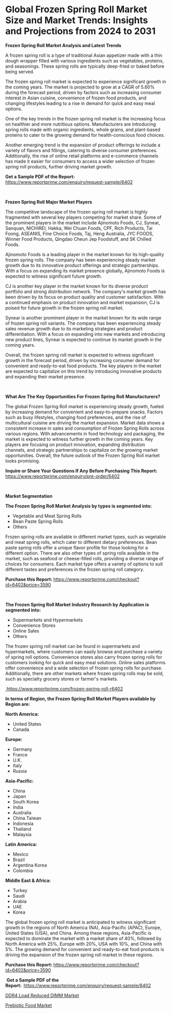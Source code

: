 <p><h1>Global Frozen Spring Roll Market Size and Market Trends: Insights and Projections from 2024 to 2031</h1></p><p><strong>Frozen Spring Roll Market Analysis and Latest Trends</strong></p>
<p><p>A frozen spring roll is a type of traditional Asian appetizer made with a thin dough wrapper filled with various ingredients such as vegetables, proteins, and seasonings. These spring rolls are typically deep-fried or baked before being served.</p><p>The frozen spring roll market is expected to experience significant growth in the coming years. The market is projected to grow at a CAGR of 5.60% during the forecast period, driven by factors such as increasing consumer interest in Asian cuisine, convenience of frozen food products, and changing lifestyles leading to a rise in demand for quick and easy meal options.</p><p>One of the key trends in the frozen spring roll market is the increasing focus on healthier and more nutritious options. Manufacturers are introducing spring rolls made with organic ingredients, whole grains, and plant-based proteins to cater to the growing demand for health-conscious food choices.</p><p>Another emerging trend is the expansion of product offerings to include a variety of flavors and fillings, catering to diverse consumer preferences. Additionally, the rise of online retail platforms and e-commerce channels has made it easier for consumers to access a wider selection of frozen spring roll products, further driving market growth.</p></p>
<p><strong>Get a Sample PDF of the Report:&nbsp;</strong> <a href="https://www.reportprime.com/enquiry/request-sample/6402">https://www.reportprime.com/enquiry/request-sample/6402</a></p>
<p>&nbsp;</p>
<p><strong>Frozen Spring Roll Major Market Players</strong></p>
<p><p>The competitive landscape of the frozen spring roll market is highly fragmented with several key players competing for market share. Some of the prominent players in the market include Ajinomoto Foods, CJ, Synear, Sanquan, NICHIREI, Hakka, Wei Chuan Foods, CPF, Rich Products, Tai Foong, ASEANIS, Fine Choice Foods, Taj, Heng Australia, JYC FOODS, Winner Food Products, Qingdao Cheun Jep Foodstuff, and SK Chilled Foods.</p><p>Ajinomoto Foods is a leading player in the market known for its high-quality frozen spring rolls. The company has been experiencing steady market growth due to its innovative product offerings and strategic partnerships. With a focus on expanding its market presence globally, Ajinomoto Foods is expected to witness significant future growth.</p><p>CJ is another key player in the market known for its diverse product portfolio and strong distribution network. The company's market growth has been driven by its focus on product quality and customer satisfaction. With a continued emphasis on product innovation and market expansion, CJ is poised for future growth in the frozen spring roll market.</p><p>Synear is another prominent player in the market known for its wide range of frozen spring roll variants. The company has been experiencing steady sales revenue growth due to its marketing strategies and product differentiation. With a focus on expanding into new markets and introducing new product lines, Synear is expected to continue its market growth in the coming years.</p><p>Overall, the frozen spring roll market is expected to witness significant growth in the forecast period, driven by increasing consumer demand for convenient and ready-to-eat food products. The key players in the market are expected to capitalize on this trend by introducing innovative products and expanding their market presence.</p></p>
<p>&nbsp;</p>
<p><strong>What Are The Key Opportunities For Frozen Spring Roll Manufacturers?</strong></p>
<p><p>The global Frozen Spring Roll market is experiencing steady growth, fueled by increasing demand for convenient and easy-to-prepare snacks. Factors such as busy lifestyles, changing food preferences, and the rise of multicultural cuisine are driving the market expansion. Market data shows a consistent increase in sales and consumption of Frozen Spring Rolls across various regions. With advancements in food technology and packaging, the market is expected to witness further growth in the coming years. Key players are focusing on product innovation, expanding distribution channels, and strategic partnerships to capitalize on the growing market opportunities. Overall, the future outlook of the Frozen Spring Roll market looks promising.</p></p>
<p><strong>Inquire or Share Your Questions If Any Before Purchasing This Report:</strong> <a href="https://www.reportprime.com/enquiry/pre-order/6402">https://www.reportprime.com/enquiry/pre-order/6402</a></p>
<p>&nbsp;</p>
<p><strong>Market Segmentation</strong></p>
<p><strong>The Frozen Spring Roll Market Analysis by types is segmented into:</strong></p>
<p><ul><li>Vegetable and Meat Spring Rolls</li><li>Bean Paste Spring Rolls</li><li>Others</li></ul></p>
<p><p>Frozen spring rolls are available in different market types, such as vegetable and meat spring rolls, which cater to different dietary preferences. Bean paste spring rolls offer a unique flavor profile for those looking for a different option. There are also other types of spring rolls available in the market, such as seafood or cheese-filled rolls, providing a diverse range of choices for consumers. Each market type offers a variety of options to suit different tastes and preferences in the frozen spring roll category.</p></p>
<p><strong>Purchase this Report:&nbsp;</strong><a href="https://www.reportprime.com/checkout?id=6402&price=3590">https://www.reportprime.com/checkout?id=6402&price=3590</a></p>
<p>&nbsp;</p>
<p><strong>The Frozen Spring Roll Market Industry Research by Application is segmented into:</strong></p>
<p><ul><li>Supermarkets and Hypermarkets</li><li>Convenience Stores</li><li>Online Sales</li><li>Others</li></ul></p>
<p><p>The frozen spring roll market can be found in supermarkets and hypermarkets, where customers can easily browse and purchase a variety of spring roll options. Convenience stores also carry frozen spring rolls for customers looking for quick and easy meal solutions. Online sales platforms offer convenience and a wide selection of frozen spring rolls for purchase. Additionally, there are other markets where frozen spring rolls may be sold, such as specialty grocery stores or farmer's markets.</p></p>
<p><a href="https://www.reportprime.com/frozen-spring-roll-r6402">&nbsp;https://www.reportprime.com/frozen-spring-roll-r6402</a></p>
<p><strong>In terms of Region, the Frozen Spring Roll Market Players available by Region are:</strong></p>
<p>
    <p> <strong> North America: </strong>
        <ul>
            <li>United States</li>
            <li>Canada</li>
        </ul>
        </p> 
    <p> <strong> Europe: </strong>
        <ul>
            <li>Germany</li>
            <li>France</li>
            <li>U.K.</li>
            <li>Italy</li>
            <li>Russia</li>
        </ul>
        </p> 
    <p> <strong> Asia-Pacific: </strong>
        <ul>
            <li>China</li>
            <li>Japan</li>
            <li>South Korea</li>
            <li>India</li>
            <li>Australia</li>
            <li>China Taiwan</li>
            <li>Indonesia</li>
            <li>Thailand</li>
            <li>Malaysia</li>
        </ul>
        </p> 
    <p> <strong> Latin America: </strong>
        <ul>
            <li>Mexico</li>
            <li>Brazil</li>
            <li>Argentina Korea</li>
            <li>Colombia</li>
        </ul>
        </p> 
    <p> <strong> Middle East & Africa: </strong>
        <ul>
            <li>Turkey</li>
            <li>Saudi</li>
            <li>Arabia</li>
            <li>UAE</li>
            <li>Korea</li>
        </ul>
    </p>
    </p>
<p><p>The global frozen spring roll market is anticipated to witness significant growth in the regions of North America (NA), Asia-Pacific (APAC), Europe, United States (USA), and China. Among these regions, Asia-Pacific is expected to dominate the market with a market share of 40%, followed by North America with 25%, Europe with 20%, USA with 10%, and China with 5%. The growing demand for convenient and ready-to-eat food products is driving the expansion of the frozen spring roll market in these regions.</p></p>
<p><strong>Purchase this Report: </strong><a href="https://www.reportprime.com/checkout?id=6402&price=3590">https://www.reportprime.com/checkout?id=6402&price=3590</a></p>
<p>&nbsp;<strong>Get a Sample PDF of the Report:&nbsp;&nbsp;</strong><a href="https://www.reportprime.com/enquiry/request-sample/6402">https://www.reportprime.com/enquiry/request-sample/6402</a></p>
<p><strong></strong></p>
<p><p><a href="https://www.linkedin.com/pulse/evaluating-global-ddr4-load-reduced-dimm-market-trends-d4z7c?trackingId=xHXkxfhTmT7YPmXNfpkILQ%3D%3D">DDR4 Load Reduced DIMM Market</a></p><p><a href="https://github.com/julyju69/Market-Research-Report-List-4/blob/main/prebiotic-food-market.md">Prebiotic Food Market</a></p></p>